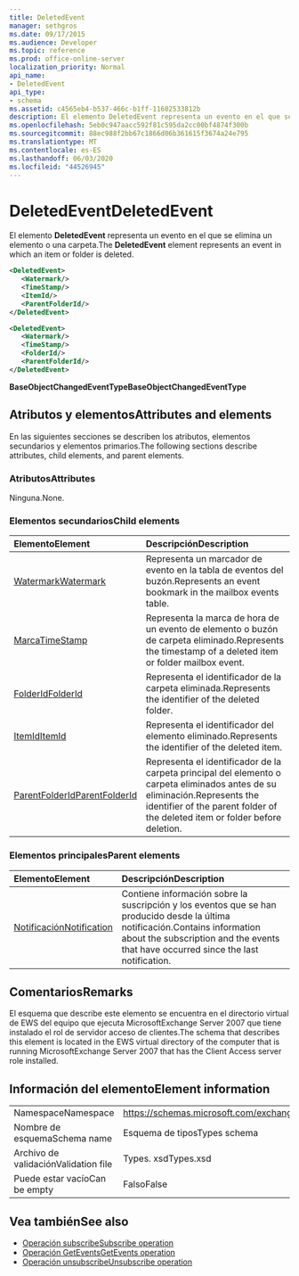 ```yaml
---
title: DeletedEvent
manager: sethgros
ms.date: 09/17/2015
ms.audience: Developer
ms.topic: reference
ms.prod: office-online-server
localization_priority: Normal
api_name:
- DeletedEvent
api_type:
- schema
ms.assetid: c4565eb4-b537-466c-b1ff-11602533812b
description: El elemento DeletedEvent representa un evento en el que se elimina un elemento o una carpeta.
ms.openlocfilehash: 5eb0c947aacc592f81c595da2cc00bf4874f300b
ms.sourcegitcommit: 88ec988f2bb67c1866d06b361615f3674a24e795
ms.translationtype: MT
ms.contentlocale: es-ES
ms.lasthandoff: 06/03/2020
ms.locfileid: "44526945"
---
```

# <a name="deletedevent"></a><span data-ttu-id="6e125-103">DeletedEvent</span><span class="sxs-lookup"><span data-stu-id="6e125-103">DeletedEvent</span></span>

<span data-ttu-id="6e125-104">El elemento **DeletedEvent** representa un evento en el que se elimina un elemento o una carpeta.</span><span class="sxs-lookup"><span data-stu-id="6e125-104">The **DeletedEvent** element represents an event in which an item or folder is deleted.</span></span> 
  
```xml
<DeletedEvent>
   <Watermark/>
   <TimeStamp/>
   <ItemId/>
   <ParentFolderId/>
</DeletedEvent>
```

```xml
<DeletedEvent>
   <Watermark/>
   <TimeStamp/>
   <FolderId/>
   <ParentFolderId/>
</DeletedEvent>
```

<span data-ttu-id="6e125-105">**BaseObjectChangedEventType**</span><span class="sxs-lookup"><span data-stu-id="6e125-105">**BaseObjectChangedEventType**</span></span>

## <a name="attributes-and-elements"></a><span data-ttu-id="6e125-106">Atributos y elementos</span><span class="sxs-lookup"><span data-stu-id="6e125-106">Attributes and elements</span></span>

<span data-ttu-id="6e125-107">En las siguientes secciones se describen los atributos, elementos secundarios y elementos primarios.</span><span class="sxs-lookup"><span data-stu-id="6e125-107">The following sections describe attributes, child elements, and parent elements.</span></span>
  
### <a name="attributes"></a><span data-ttu-id="6e125-108">Atributos</span><span class="sxs-lookup"><span data-stu-id="6e125-108">Attributes</span></span>

<span data-ttu-id="6e125-109">Ninguna.</span><span class="sxs-lookup"><span data-stu-id="6e125-109">None.</span></span>
  
### <a name="child-elements"></a><span data-ttu-id="6e125-110">Elementos secundarios</span><span class="sxs-lookup"><span data-stu-id="6e125-110">Child elements</span></span>

|<span data-ttu-id="6e125-111">**Elemento**</span><span class="sxs-lookup"><span data-stu-id="6e125-111">**Element**</span></span>|<span data-ttu-id="6e125-112">**Descripción**</span><span class="sxs-lookup"><span data-stu-id="6e125-112">**Description**</span></span>|
|:-----|:-----|
|[<span data-ttu-id="6e125-113">Watermark</span><span class="sxs-lookup"><span data-stu-id="6e125-113">Watermark</span></span>](watermark.md) <br/> |<span data-ttu-id="6e125-114">Representa un marcador de evento en la tabla de eventos del buzón.</span><span class="sxs-lookup"><span data-stu-id="6e125-114">Represents an event bookmark in the mailbox events table.</span></span>  <br/> |
|[<span data-ttu-id="6e125-115">Marca</span><span class="sxs-lookup"><span data-stu-id="6e125-115">TimeStamp</span></span>](timestamp.md) <br/> |<span data-ttu-id="6e125-116">Representa la marca de hora de un evento de elemento o buzón de carpeta eliminado.</span><span class="sxs-lookup"><span data-stu-id="6e125-116">Represents the timestamp of a deleted item or folder mailbox event.</span></span>  <br/> |
|[<span data-ttu-id="6e125-117">FolderId</span><span class="sxs-lookup"><span data-stu-id="6e125-117">FolderId</span></span>](folderid.md) <br/> |<span data-ttu-id="6e125-118">Representa el identificador de la carpeta eliminada.</span><span class="sxs-lookup"><span data-stu-id="6e125-118">Represents the identifier of the deleted folder.</span></span>  <br/> |
|[<span data-ttu-id="6e125-119">ItemId</span><span class="sxs-lookup"><span data-stu-id="6e125-119">ItemId</span></span>](itemid.md) <br/> |<span data-ttu-id="6e125-120">Representa el identificador del elemento eliminado.</span><span class="sxs-lookup"><span data-stu-id="6e125-120">Represents the identifier of the deleted item.</span></span>  <br/> |
|[<span data-ttu-id="6e125-121">ParentFolderId</span><span class="sxs-lookup"><span data-stu-id="6e125-121">ParentFolderId</span></span>](parentfolderid.md) <br/> |<span data-ttu-id="6e125-122">Representa el identificador de la carpeta principal del elemento o carpeta eliminados antes de su eliminación.</span><span class="sxs-lookup"><span data-stu-id="6e125-122">Represents the identifier of the parent folder of the deleted item or folder before deletion.</span></span>  <br/> |
   
### <a name="parent-elements"></a><span data-ttu-id="6e125-123">Elementos principales</span><span class="sxs-lookup"><span data-stu-id="6e125-123">Parent elements</span></span>

|<span data-ttu-id="6e125-124">**Elemento**</span><span class="sxs-lookup"><span data-stu-id="6e125-124">**Element**</span></span>|<span data-ttu-id="6e125-125">**Descripción**</span><span class="sxs-lookup"><span data-stu-id="6e125-125">**Description**</span></span>|
|:-----|:-----|
|[<span data-ttu-id="6e125-126">Notificación</span><span class="sxs-lookup"><span data-stu-id="6e125-126">Notification</span></span>](notification-ex15websvcsotherref.md) <br/> |<span data-ttu-id="6e125-127">Contiene información sobre la suscripción y los eventos que se han producido desde la última notificación.</span><span class="sxs-lookup"><span data-stu-id="6e125-127">Contains information about the subscription and the events that have occurred since the last notification.</span></span>  <br/> |
   
## <a name="remarks"></a><span data-ttu-id="6e125-128">Comentarios</span><span class="sxs-lookup"><span data-stu-id="6e125-128">Remarks</span></span>

<span data-ttu-id="6e125-129">El esquema que describe este elemento se encuentra en el directorio virtual de EWS del equipo que ejecuta MicrosoftExchange Server 2007 que tiene instalado el rol de servidor acceso de clientes.</span><span class="sxs-lookup"><span data-stu-id="6e125-129">The schema that describes this element is located in the EWS virtual directory of the computer that is running MicrosoftExchange Server 2007 that has the Client Access server role installed.</span></span>
  
## <a name="element-information"></a><span data-ttu-id="6e125-130">Información del elemento</span><span class="sxs-lookup"><span data-stu-id="6e125-130">Element information</span></span>

|||
|:-----|:-----|
|<span data-ttu-id="6e125-131">Namespace</span><span class="sxs-lookup"><span data-stu-id="6e125-131">Namespace</span></span>  <br/> |https://schemas.microsoft.com/exchange/services/2006/types  <br/> |
|<span data-ttu-id="6e125-132">Nombre de esquema</span><span class="sxs-lookup"><span data-stu-id="6e125-132">Schema name</span></span>  <br/> |<span data-ttu-id="6e125-133">Esquema de tipos</span><span class="sxs-lookup"><span data-stu-id="6e125-133">Types schema</span></span>  <br/> |
|<span data-ttu-id="6e125-134">Archivo de validación</span><span class="sxs-lookup"><span data-stu-id="6e125-134">Validation file</span></span>  <br/> |<span data-ttu-id="6e125-135">Types. xsd</span><span class="sxs-lookup"><span data-stu-id="6e125-135">Types.xsd</span></span>  <br/> |
|<span data-ttu-id="6e125-136">Puede estar vacío</span><span class="sxs-lookup"><span data-stu-id="6e125-136">Can be empty</span></span>  <br/> |<span data-ttu-id="6e125-137">Falso</span><span class="sxs-lookup"><span data-stu-id="6e125-137">False</span></span>  <br/> |
   
## <a name="see-also"></a><span data-ttu-id="6e125-138">Vea también</span><span class="sxs-lookup"><span data-stu-id="6e125-138">See also</span></span>

- [<span data-ttu-id="6e125-139">Operación subscribe</span><span class="sxs-lookup"><span data-stu-id="6e125-139">Subscribe operation</span></span>](subscribe-operation.md)  
- [<span data-ttu-id="6e125-140">Operación GetEvents</span><span class="sxs-lookup"><span data-stu-id="6e125-140">GetEvents operation</span></span>](getevents-operation.md)  
- [<span data-ttu-id="6e125-141">Operación unsubscribe</span><span class="sxs-lookup"><span data-stu-id="6e125-141">Unsubscribe operation</span></span>](unsubscribe-operation.md)

